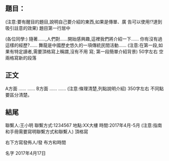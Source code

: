 ## 題目：
(注意:要有醒目的題目,說明自己要介紹的東西,如果是傳單、廣 告可以使用!?達到吸引註意的效果) 題目第一行居中

(各位同學:) 隨著......,人們對......開始感興趣,這裡我們將介紹一下...... 你有沒有過這樣的經歷?...... 舞龍是中國歷史悠久的一項傳統民間活動...... (注意:在第一段,如果有特定讀者,需要頂格寫上稱謂,沒有不用 寫; 第一段簡單介紹背景) 50字左右 空兩格寫新的段落

## 正文
A方面 ...... ...... B方面 ...... ...... (注意:條理清楚,列點說明介紹) 350字左右 不同點要區分清楚。

## 結尾
聯繫人:王小明 聯繫方式:1234567 地點:XX大樓 時間:2017年4月-5月 (注意:指南和手冊需要寫明聯繫方式和聯繫人) 頂格寫


右下方寫發佈人/發
布方和時間 

名字
2017年4月17日